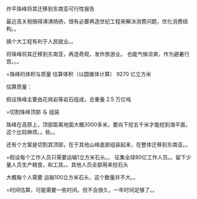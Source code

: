 

炸平珠峰将其迁移到东南亚可行性报告

最近高关税搞得沸沸扬扬，很有必要再造世纪工程来解决消费问题，优化消费结构。。

搞个大工程有利于人民就业。。

将珠峰将其迁移到东南亚，再造奇观，发炸旅游业。
也能气候凉爽，作为避暑行宫。。。

=珠峰的体积与质量
估算体积（以圆锥体计算）
9270 亿立方米

估算质量：

假设珠峰主要由花岗岩等岩石组成，总重量 2.5 万亿吨

=切割珠峰顶部  与 组装

珠峰在高原上，顶部距离地面大概3000多米，要向下挖五千米才能挖到海平面，这个比较麻烦。。些。。

还有个方案是切割其顶部，在于其他山峰底部组装起来，在整体迁移到东南亚。。

=假设每个工作人员只需要运输1立方米石头。。
征集全球80亿工作人员。。留下少量人员生产粮食，和工具。。其他人员全部用来挖石头

大概每个人需要  运输100立方米石头，这个数量并不大。。

=时间估算，可能需要一些时间，但不会很久，一年时间足够了。。




